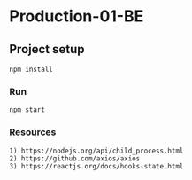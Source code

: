# Production-01-BE

## Project setup

```
npm install
```

### Run

```
npm start
```

### Resources 
```
1) https://nodejs.org/api/child_process.html
2) https://github.com/axios/axios
3) https://reactjs.org/docs/hooks-state.html
```
